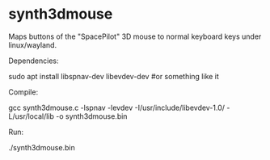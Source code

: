 # synth3dmouse

Maps buttons of the "SpacePilot" 3D mouse to normal keyboard keys under linux/wayland.

Dependencies: 

sudo apt install libspnav-dev libevdev-dev #or something like it

Compile:

gcc synth3dmouse.c -lspnav -levdev  -I/usr/include/libevdev-1.0/ -L/usr/local/lib -o synth3dmouse.bin

Run:

./synth3dmouse.bin
